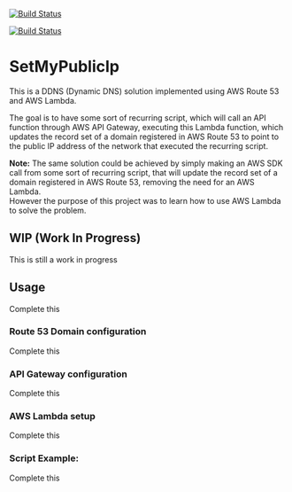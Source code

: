 [![Build Status](https://dev.azure.com/marcelrienks/SetMyPublicIp/_apis/build/status/marcelrienks.Lambda.SetMyPublicIp?branchName=master)](https://dev.azure.com/marcelrienks/SetMyPublicIp/_build/latest?definitionId=15&branchName=master)

[![Build Status](https://github.com/marcelrienks/Lambda.SetMyPublicIp/workflows/dotnet-core/badge.svg)](https://github.com/marcelrienks/Lambda.SetMyPublicIp/actions?query=workflow%3Adotnet-core)

# SetMyPublicIp
This is a DDNS (Dynamic DNS) solution implemented using AWS Route 53 and AWS Lambda.

The goal is to have some sort of recurring script, which will call an API function through AWS API Gateway, executing this Lambda function, which updates the record set of a domain registered in AWS Route 53 to point to the public IP address of the network that executed the recurring script.

**Note:** The same solution could be achieved by simply making an AWS SDK call from some sort of recurring script, that will update the record set of a domain registered in AWS Route 53, removing the need for an AWS Lambda.  
However the purpose of this project was to learn how to use AWS Lambda to solve the problem.

## WIP (Work In Progress)
This is still a work in progress

## Usage
Complete this
### Route 53 Domain configuration
Complete this
### API Gateway configuration
Complete this
### AWS Lambda setup
Complete this
### Script Example:
Complete this
